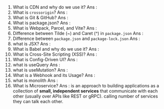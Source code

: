 1. What is CDN and why do we use it?
   Ans :
2. What is `crossorigin`?
   Ans :
3. What is Git & GitHub?
   Ans :
4. What is package.json?
   Ans :
5. What is Webpack, Parcel, and Vite?
   Ans :
6. Difference between Tilde (~) and Caret (^) in `package.json`
   Ans :
7. Difference between `package.json` and `package-lock.json`
   Ans :
8. what is JSX?
   Ans :
9. What is Babel and why do we use it?
   Ans :
10. What is Cross-Site Scripting (XSS)?
    Ans :
11. What is Config-Driven UI?
    Ans :
12. what is useQuery
    Ans :
13. what is useMutation?
    Ans :
14. What is a Webhook and its Usage?
    Ans :
15. what is monolith
    Ans :
16. What is Microservice?
    Ans : is an approach to building applications as a collection of **small, independent services** that communicate with each other (usually over APIs like REST or gRPC). calling number of services they can talk each other.
